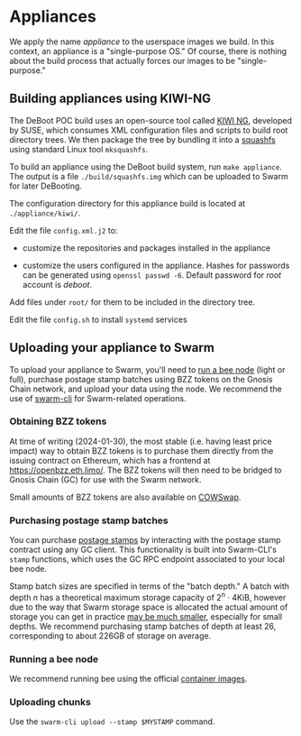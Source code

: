 # Appliances

We apply the name *appliance* to the userspace images we build. In this context, an appliance is a "single-purpose OS." Of course, there is nothing about the build process that actually forces our images to be "single-purpose."

## Building appliances using KIWI-NG

The DeBoot POC build uses an open-source tool called [KIWI NG](https://osinside.github.io/kiwi/), developed by SUSE, which consumes XML configuration files and scripts to build root directory trees. We then package the tree by bundling it into a [squashfs](https://docs.kernel.org/filesystems/squashfs.html) using standard Linux tool `mksquashfs`.

To build an appliance using the DeBoot build system, run `make appliance`. The output is a file `./build/squashfs.img` which can be uploaded to Swarm for later DeBooting.

The configuration directory for this appliance build is located at `./appliance/kiwi/`.

Edit the file `config.xml.j2` to:

- customize the repositories and packages installed in the appliance

- customize the users configured in the appliance. Hashes for passwords can be generated using `openssl passwd -6`. Default password for _root_ account is _deboot_.

Add files under `root/` for them to be included in the directory tree.

Edit the file `config.sh` to install `systemd` services

## Uploading your appliance to Swarm

To upload your appliance to Swarm, you'll need to [run a bee node](https://docs.ethswarm.org/docs/bee/working-with-bee/introduction) (light or full), purchase postage stamp batches using BZZ tokens on the Gnosis Chain network, and upload your data using the node. We recommend the use of [swarm-cli](https://github.com/ethersphere/swarm-cli) for Swarm-related operations.

### Obtaining BZZ tokens

At time of writing (2024-01-30), the most stable (i.e. having least price impact) way to obtain BZZ tokens is to purchase them directly from the issuing contract on Ethereum, which has a frontend at https://openbzz.eth.limo/. The BZZ tokens will then need to be bridged to Gnosis Chain (GC) for use with the Swarm network.

Small amounts of BZZ tokens are also available on [COWSwap](https://swap.cow.fi/).

### Purchasing postage stamp batches

You can purchase [postage stamps](https://docs.ethswarm.org/docs/learn/technology/contracts/postage-stamp) by interacting with the postage stamp contract using any GC client. This functionality is built into Swarm-CLI's `stamp` functions, which uses the GC RPC endpoint associated to your local bee node.

Stamp batch sizes are specified in terms of the "batch depth." A batch with depth *n* has a theoretical maximum storage capacity of 2<sup>n</sup> · 4KiB, however due to the way that Swarm storage space is allocated the actual amount of storage you can get in practice [may be much smaller](https://docs.ethswarm.org/docs/learn/technology/contracts/postage-stamp#effective-utilisation-table), especially for small depths. We recommend purchasing stamp batches of depth at least 26, corresponding to about 226GB of storage on average.

### Running a bee node

We recommend running bee using the official [container images](https://hub.docker.com/layers/ethersphere/bee/latest/images/sha256-c3e36ff3633e435f05fea1d81ba788465ae45ec52b1e56358ea45bd7271758a2?context=explore).

### Uploading chunks

Use the `swarm-cli upload --stamp $MYSTAMP` command.
